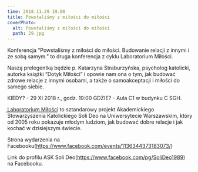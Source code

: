 ```yaml
---
time: 2018.11.29 19.00
title: Powstaliśmy z miłości do miłości
coverPhoto:
  alt: Powstaliśmy z miłości do miłości
  path: 29.jpg
---
```

Konferencja “Powstaliśmy z miłości do miłości. Budowanie relacji z innymi i ze sobą samym.” to druga konferencja z cyklu Laboratorium Miłości.

Naszą prelegentką będzie p. Katarzyna Straburzyńska, psycholog katolicki, autorka książki “Dotyk Miłości” i opowie nam ona o tym, jak budować zdrowe relacje z innymi osobami, a także o samoakceptacji i miłości do samego siebie. 

KIEDY? - 29 XI 2018 r., godz. 19:00 
GDZIE? - Aula C1 w budynku C SGH. 

L͟a͟b͟o͟r͟a͟t͟o͟r͟i͟u͟m͟ ͟M͟i͟ł͟o͟ś͟c͟i͟ to sztandarowy projekt Akademickiego Stowarzyszenia Katolickiego Soli Deo na Uniwersytecie Warszawskim, który od 2005 roku pokazuje młodym ludziom, jak budować dobre relacje i jak kochać w dzisiejszym świecie.

Strona wydarzenia na Facebooku(https://www.facebook.com/events/1136344373183073/)

Link do profilu ASK Soli Deo(https://www.facebook.com/pg/SoliDeo1989) na Facebooku.